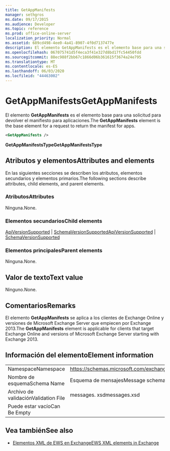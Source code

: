 ```yaml
---
title: GetAppManifests
manager: sethgros
ms.date: 09/17/2015
ms.audience: Developer
ms.topic: reference
ms.prod: office-online-server
localization_priority: Normal
ms.assetid: 689cd498-4ee0-4a41-8907-4f0d7137477e
description: El elemento GetAppManifests es el elemento base para una solicitud para devolver el manifiesto para aplicaciones.
ms.openlocfilehash: 067075741d5f4eca3f41e327d8bd17fc54450fdd
ms.sourcegitcommit: 88ec988f2bb67c1866d06b361615f3674a24e795
ms.translationtype: MT
ms.contentlocale: es-ES
ms.lasthandoff: 06/03/2020
ms.locfileid: "44463002"
---
```

# <a name="getappmanifests"></a><span data-ttu-id="c86ac-103">GetAppManifests</span><span class="sxs-lookup"><span data-stu-id="c86ac-103">GetAppManifests</span></span>

<span data-ttu-id="c86ac-104">El elemento **GetAppManifests** es el elemento base para una solicitud para devolver el manifiesto para aplicaciones.</span><span class="sxs-lookup"><span data-stu-id="c86ac-104">The **GetAppManifests** element is the base element for a request to return the manifest for apps.</span></span> 
  
```xml
<GetAppManifests />
```

 <span data-ttu-id="c86ac-105">**GetAppManifestsType**</span><span class="sxs-lookup"><span data-stu-id="c86ac-105">**GetAppManifestsType**</span></span>
## <a name="attributes-and-elements"></a><span data-ttu-id="c86ac-106">Atributos y elementos</span><span class="sxs-lookup"><span data-stu-id="c86ac-106">Attributes and elements</span></span>

<span data-ttu-id="c86ac-107">En las siguientes secciones se describen los atributos, elementos secundarios y elementos primarios.</span><span class="sxs-lookup"><span data-stu-id="c86ac-107">The following sections describe attributes, child elements, and parent elements.</span></span>
  
### <a name="attributes"></a><span data-ttu-id="c86ac-108">Atributos</span><span class="sxs-lookup"><span data-stu-id="c86ac-108">Attributes</span></span>

<span data-ttu-id="c86ac-109">Ninguna.</span><span class="sxs-lookup"><span data-stu-id="c86ac-109">None.</span></span>
  
### <a name="child-elements"></a><span data-ttu-id="c86ac-110">Elementos secundarios</span><span class="sxs-lookup"><span data-stu-id="c86ac-110">Child elements</span></span>

<span data-ttu-id="c86ac-111">[ApiVersionSupported](apiversionsupported.md)  |  [SchemaVersionSupported](schemaversionsupported.md)</span><span class="sxs-lookup"><span data-stu-id="c86ac-111">[ApiVersionSupported](apiversionsupported.md) | [SchemaVersionSupported](schemaversionsupported.md)</span></span>
  
### <a name="parent-elements"></a><span data-ttu-id="c86ac-112">Elementos principales</span><span class="sxs-lookup"><span data-stu-id="c86ac-112">Parent elements</span></span>

<span data-ttu-id="c86ac-113">Ninguna.</span><span class="sxs-lookup"><span data-stu-id="c86ac-113">None.</span></span>
  
## <a name="text-value"></a><span data-ttu-id="c86ac-114">Valor de texto</span><span class="sxs-lookup"><span data-stu-id="c86ac-114">Text value</span></span>

<span data-ttu-id="c86ac-115">Ninguno.</span><span class="sxs-lookup"><span data-stu-id="c86ac-115">None.</span></span>
  
## <a name="remarks"></a><span data-ttu-id="c86ac-116">Comentarios</span><span class="sxs-lookup"><span data-stu-id="c86ac-116">Remarks</span></span>

<span data-ttu-id="c86ac-117">El elemento **GetAppManifests** se aplica a los clientes de Exchange Online y versiones de Microsoft Exchange Server que empiecen por Exchange 2013.</span><span class="sxs-lookup"><span data-stu-id="c86ac-117">The **GetAppManifests** element is applicable for clients that target Exchange Online and versions of Microsoft Exchange Server starting with Exchange 2013.</span></span> 
  
## <a name="element-information"></a><span data-ttu-id="c86ac-118">Información del elemento</span><span class="sxs-lookup"><span data-stu-id="c86ac-118">Element information</span></span>

|||
|:-----|:-----|
|<span data-ttu-id="c86ac-119">Namespace</span><span class="sxs-lookup"><span data-stu-id="c86ac-119">Namespace</span></span>  <br/> |https://schemas.microsoft.com/exchange/services/2006/messages  <br/> |
|<span data-ttu-id="c86ac-120">Nombre de esquema</span><span class="sxs-lookup"><span data-stu-id="c86ac-120">Schema Name</span></span>  <br/> |<span data-ttu-id="c86ac-121">Esquema de mensajes</span><span class="sxs-lookup"><span data-stu-id="c86ac-121">Message schema</span></span>  <br/> |
|<span data-ttu-id="c86ac-122">Archivo de validación</span><span class="sxs-lookup"><span data-stu-id="c86ac-122">Validation File</span></span>  <br/> |<span data-ttu-id="c86ac-123">messages. xsd</span><span class="sxs-lookup"><span data-stu-id="c86ac-123">messages.xsd</span></span>  <br/> |
|<span data-ttu-id="c86ac-124">Puede estar vacío</span><span class="sxs-lookup"><span data-stu-id="c86ac-124">Can Be Empty</span></span>  <br/> ||
   
## <a name="see-also"></a><span data-ttu-id="c86ac-125">Vea también</span><span class="sxs-lookup"><span data-stu-id="c86ac-125">See also</span></span>



- [<span data-ttu-id="c86ac-126">Elementos XML de EWS en Exchange</span><span class="sxs-lookup"><span data-stu-id="c86ac-126">EWS XML elements in Exchange</span></span>](ews-xml-elements-in-exchange.md)

